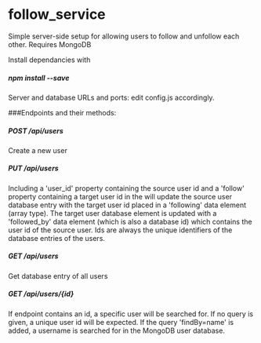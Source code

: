 # follow_service
Simple server-side setup for allowing users to follow and unfollow each other. Requires MongoDB

Install dependancies with
##### npm install --save

Server and database URLs and ports: edit config.js accordingly.

###Endpoints and their methods:

##### POST /api/users

Create a new user

##### PUT /api/users

Including a 'user_id' property containing the source user id and a 'follow' property containing a target user id in the will update the source user database entry with the target user id placed in a 'following' data element (array type). The target user database element is updated with a 'followed_by' data element (which is also a database id) which contains the user id of the source user. Ids are always the unique identifiers of the database entries of the users.

##### GET /api/users

Get database entry of all users

##### GET /api/users/{id}

If endpoint contains an id, a specific user will be searched for. If no query is given, a unique user id will be expected. If the query 'findBy=name' is added, a username is searched for in the MongoDB user database.

